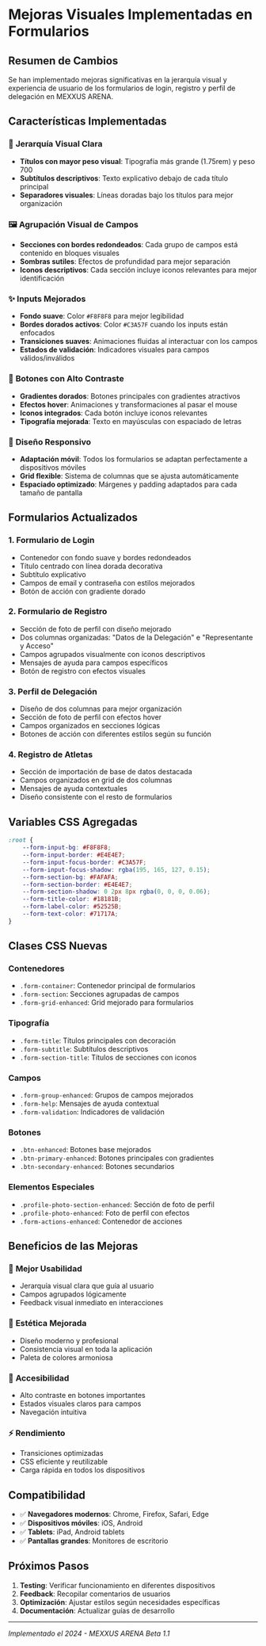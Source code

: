# Mejoras Visuales Implementadas en Formularios

## Resumen de Cambios

Se han implementado mejoras significativas en la jerarquía visual y experiencia de usuario de los formularios de login, registro y perfil de delegación en MEXXUS ARENA.

## Características Implementadas

### 🎨 **Jerarquía Visual Clara**
- **Títulos con mayor peso visual**: Tipografía más grande (1.75rem) y peso 700
- **Subtítulos descriptivos**: Texto explicativo debajo de cada título principal
- **Separadores visuales**: Líneas doradas bajo los títulos para mejor organización

### 🖼️ **Agrupación Visual de Campos**
- **Secciones con bordes redondeados**: Cada grupo de campos está contenido en bloques visuales
- **Sombras sutiles**: Efectos de profundidad para mejor separación
- **Iconos descriptivos**: Cada sección incluye iconos relevantes para mejor identificación

### ✨ **Inputs Mejorados**
- **Fondo suave**: Color `#F8F8F8` para mejor legibilidad
- **Bordes dorados activos**: Color `#C3A57F` cuando los inputs están enfocados
- **Transiciones suaves**: Animaciones fluidas al interactuar con los campos
- **Estados de validación**: Indicadores visuales para campos válidos/inválidos

### 🎯 **Botones con Alto Contraste**
- **Gradientes dorados**: Botones principales con gradientes atractivos
- **Efectos hover**: Animaciones y transformaciones al pasar el mouse
- **Iconos integrados**: Cada botón incluye iconos relevantes
- **Tipografía mejorada**: Texto en mayúsculas con espaciado de letras

### 📱 **Diseño Responsivo**
- **Adaptación móvil**: Todos los formularios se adaptan perfectamente a dispositivos móviles
- **Grid flexible**: Sistema de columnas que se ajusta automáticamente
- **Espaciado optimizado**: Márgenes y padding adaptados para cada tamaño de pantalla

## Formularios Actualizados

### 1. **Formulario de Login**
- Contenedor con fondo suave y bordes redondeados
- Título centrado con línea dorada decorativa
- Subtítulo explicativo
- Campos de email y contraseña con estilos mejorados
- Botón de acción con gradiente dorado

### 2. **Formulario de Registro**
- Sección de foto de perfil con diseño mejorado
- Dos columnas organizadas: "Datos de la Delegación" e "Representante y Acceso"
- Campos agrupados visualmente con iconos descriptivos
- Mensajes de ayuda para campos específicos
- Botón de registro con efectos visuales

### 3. **Perfil de Delegación**
- Diseño de dos columnas para mejor organización
- Sección de foto de perfil con efectos hover
- Campos organizados en secciones lógicas
- Botones de acción con diferentes estilos según su función

### 4. **Registro de Atletas**
- Sección de importación de base de datos destacada
- Campos organizados en grid de dos columnas
- Mensajes de ayuda contextuales
- Diseño consistente con el resto de formularios

## Variables CSS Agregadas

```css
:root {
    --form-input-bg: #F8F8F8;
    --form-input-border: #E4E4E7;
    --form-input-focus-border: #C3A57F;
    --form-input-focus-shadow: rgba(195, 165, 127, 0.15);
    --form-section-bg: #FAFAFA;
    --form-section-border: #E4E4E7;
    --form-section-shadow: 0 2px 8px rgba(0, 0, 0, 0.06);
    --form-title-color: #18181B;
    --form-label-color: #52525B;
    --form-text-color: #71717A;
}
```

## Clases CSS Nuevas

### Contenedores
- `.form-container`: Contenedor principal de formularios
- `.form-section`: Secciones agrupadas de campos
- `.form-grid-enhanced`: Grid mejorado para formularios

### Tipografía
- `.form-title`: Títulos principales con decoración
- `.form-subtitle`: Subtítulos descriptivos
- `.form-section-title`: Títulos de secciones con iconos

### Campos
- `.form-group-enhanced`: Grupos de campos mejorados
- `.form-help`: Mensajes de ayuda contextual
- `.form-validation`: Indicadores de validación

### Botones
- `.btn-enhanced`: Botones base mejorados
- `.btn-primary-enhanced`: Botones principales con gradientes
- `.btn-secondary-enhanced`: Botones secundarios

### Elementos Especiales
- `.profile-photo-section-enhanced`: Sección de foto de perfil
- `.profile-photo-enhanced`: Foto de perfil con efectos
- `.form-actions-enhanced`: Contenedor de acciones

## Beneficios de las Mejoras

### 🎯 **Mejor Usabilidad**
- Jerarquía visual clara que guía al usuario
- Campos agrupados lógicamente
- Feedback visual inmediato en interacciones

### 🎨 **Estética Mejorada**
- Diseño moderno y profesional
- Consistencia visual en toda la aplicación
- Paleta de colores armoniosa

### 📱 **Accesibilidad**
- Alto contraste en botones importantes
- Estados visuales claros para campos
- Navegación intuitiva

### ⚡ **Rendimiento**
- Transiciones optimizadas
- CSS eficiente y reutilizable
- Carga rápida en todos los dispositivos

## Compatibilidad

- ✅ **Navegadores modernos**: Chrome, Firefox, Safari, Edge
- ✅ **Dispositivos móviles**: iOS, Android
- ✅ **Tablets**: iPad, Android tablets
- ✅ **Pantallas grandes**: Monitores de escritorio

## Próximos Pasos

1. **Testing**: Verificar funcionamiento en diferentes dispositivos
2. **Feedback**: Recopilar comentarios de usuarios
3. **Optimización**: Ajustar estilos según necesidades específicas
4. **Documentación**: Actualizar guías de desarrollo

---

*Implementado el 2024 - MEXXUS ARENA Beta 1.1* 